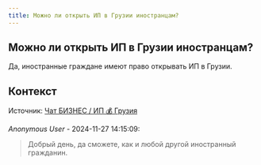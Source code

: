 ```yaml
---
title: Можно ли открыть ИП в Грузии иностранцам?
---
```


## Можно ли открыть ИП в Грузии иностранцам?

Да, иностранные граждане имеют право открывать ИП в Грузии.

## Контекст

Источник: [Чат БИЗНЕС / ИП 💰 Грузия](https://t.me/ip_ge)

_Anonymous User_ - 2024-11-27 14:15:09:

> Добрый день, да сможете, как и любой другой иностранный гражданин.
